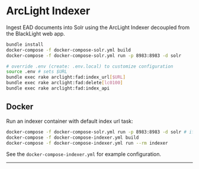 # ArcLight Indexer

Ingest EAD documents into Solr using the ArcLight Indexer decoupled from the
BlackLight web app.

```bash
bundle install
docker-compose -f docker-compose-solr.yml build
docker-compose -f docker-compose-solr.yml run -p 8983:8983 -d solr

# override .env (create: .env.local) to customize configuration
source .env # sets $URL
bundle exec rake arclight:fad:index_url[$URL]
bundle exec rake arclight:fad:delete[lc0100]
bundle exec rake arclight:fad:index_api
```

## Docker

Run an indexer container with default index url task:

```bash
docker-compose -f docker-compose-solr.yml run -p 8983:8983 -d solr # if not running
docker-compose -f docker-compose-indexer.yml build
docker-compose -f docker-compose-indexer.yml run --rm indexer
```

See the `docker-compose-indexer.yml` for example configuration.

---
